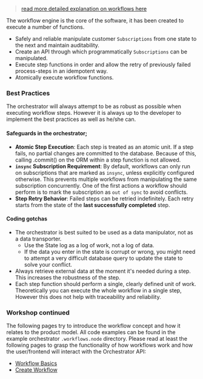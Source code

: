 > [read more detailed explanation on workflows here](../../architecture/application/workflow.md)

The workflow engine is the core of the software, it has been created to execute a number of functions.

- Safely and reliable manipulate customer `Subscriptions` from one state to the next and maintain auditability.
- Create an API through which programmatically `Subscriptions` can be manipulated.
- Execute step functions in order and allow the retry of previously failed process-steps in an idempotent way.
- Atomically execute workflow functions.

### Best Practices
The orchestrator will always attempt to be as robust as possible when executing workflow steps.
However it is always up to the developer to implement the best practices as well as he/she can.

#### Safeguards in the orchestrator;
- **Atomic Step Execution**: Each step is treated as an atomic unit.
  If a step fails, no partial changes are committed to the database.
  Because of this, calling .commit() on the ORM within a step function is not allowed.
- **`insync` Subscription Requirement**: By default, workflows can only run on subscriptions that are marked as `insync`, unless explicitly configured otherwise.
  This prevents multiple workflows from manipulating the same subscription concurrently.
  One of the first actions a workflow should perform is to mark the subscription as `out of sync` to avoid conflicts.
- **Step Retry Behavior**: Failed steps can be retried indefinitely. Each retry starts from the state of the **last successfully completed** step.


#### Coding gotchas
- The orchestrator is best suited to be used as a data manipulator, not as a data transporter.
  - Use the State log as a log of work, not a log of data.
  - If the data you enter in the state is corrupt or wrong, you might need to attempt a very difficult database query to update the state to solve your conflict.
- Always retrieve external data at the moment it's needed during a step. This increases the robustness of the step.
- Each step function should perform a single, clearly defined unit of work.
  Theoretically you can execute the whole workflow in a single step, However this does not help with traceability and reliability.


### Workshop continued
The following pages try to introduce the workflow concept and how it relates to the product model. All code examples
can be found in the example orchestrator `.workflows.node` directory. Please read at least the following pages to grasp
the functionality of how workflows work and how the user/frontend will interact with the Orchestrator API:

* [Workflow Basics](workflow-basics.md)
* [Create Workflow](node-create.md)
